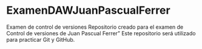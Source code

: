 # ExamenDAWJuanPascualFerrer
Examen de control de versiones
Repositorio creado para el examen de Control de versiones de Juan Pascual Ferrer”
Este repositorio será utilizado para practicar Git y GitHub.

